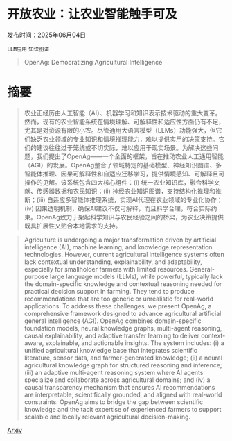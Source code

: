 # 开放农业：让农业智能触手可及

发布时间：2025年06月04日

`LLM应用` `知识图谱`

> OpenAg: Democratizing Agricultural Intelligence

# 摘要

> 农业正经历由人工智能（AI）、机器学习和知识表示技术驱动的重大变革。然而，现有的农业智能系统在情境理解、可解释性和适应性方面仍有不足，尤其是对资源有限的小农。尽管通用大语言模型（LLMs）功能强大，但它们缺乏农业领域的专业知识和情境推理能力，难以提供实用的决策支持。它们的建议往往过于笼统或不切实际，难以应用于现实场景。为解决这些问题，我们提出了OpenAg——一个全面的框架，旨在推动农业人工通用智能（AGI）的发展。OpenAg整合了领域特定的基础模型、神经知识图谱、多智能体推理、因果可解释性和自适应迁移学习，提供情境感知、可解释且可操作的见解。该系统包含四大核心组件：(i) 统一农业知识库，融合科学文献、传感器数据和农民知识；(ii) 神经农业知识图谱，支持结构化推理和推断；(iii) 自适应多智能体推理系统，实现AI代理在农业领域的专业化协作；(iv) 因果透明机制，确保AI建议不仅可解释，而且科学合理，符合实际约束。OpenAg致力于架起科学知识与农民经验之间的桥梁，为农业决策提供既具扩展性又贴合本地需求的支持。

> Agriculture is undergoing a major transformation driven by artificial intelligence (AI), machine learning, and knowledge representation technologies. However, current agricultural intelligence systems often lack contextual understanding, explainability, and adaptability, especially for smallholder farmers with limited resources. General-purpose large language models (LLMs), while powerful, typically lack the domain-specific knowledge and contextual reasoning needed for practical decision support in farming. They tend to produce recommendations that are too generic or unrealistic for real-world applications. To address these challenges, we present OpenAg, a comprehensive framework designed to advance agricultural artificial general intelligence (AGI). OpenAg combines domain-specific foundation models, neural knowledge graphs, multi-agent reasoning, causal explainability, and adaptive transfer learning to deliver context-aware, explainable, and actionable insights. The system includes: (i) a unified agricultural knowledge base that integrates scientific literature, sensor data, and farmer-generated knowledge; (ii) a neural agricultural knowledge graph for structured reasoning and inference; (iii) an adaptive multi-agent reasoning system where AI agents specialize and collaborate across agricultural domains; and (iv) a causal transparency mechanism that ensures AI recommendations are interpretable, scientifically grounded, and aligned with real-world constraints. OpenAg aims to bridge the gap between scientific knowledge and the tacit expertise of experienced farmers to support scalable and locally relevant agricultural decision-making.

[Arxiv](https://arxiv.org/abs/2506.04571)